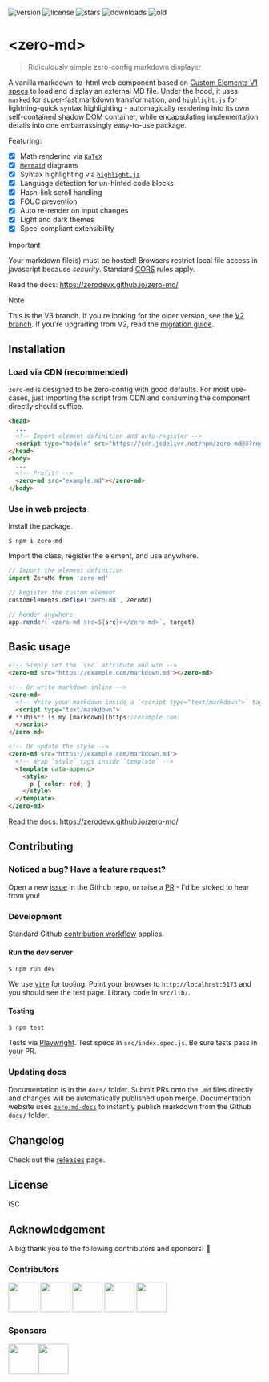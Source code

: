 ![version](https://img.shields.io/npm/v/zero-md) ![license](https://img.shields.io/npm/l/zero-md)
![stars](https://img.shields.io/github/stars/zerodevx/zero-md?style=flat&color=yellow)
![downloads](https://img.shields.io/jsdelivr/npm/hm/zero-md)
![old](<https://img.shields.io/jsdelivr/gh/hm/zerodevx/zero-md?label=jsdelivr(old)&color=lightgray>)

# &lt;zero-md&gt;

> Ridiculously simple zero-config markdown displayer

A vanilla markdown-to-html web component based on
[Custom Elements V1 specs](https://www.w3.org/TR/custom-elements/) to load and display an external
MD file. Under the hood, it uses [`marked`](https://github.com/markedjs/marked) for super-fast
markdown transformation, and [`highlight.js`](https://github.com/highlightjs/highlight.js) for
lightning-quick syntax highlighting - automagically rendering into its own self-contained shadow DOM
container, while encapsulating implementation details into one embarrassingly easy-to-use package.

Featuring:

- [x] Math rendering via [`KaTeX`](https://github.com/KaTeX/KaTeX)
- [x] [`Mermaid`](https://github.com/mermaid-js/mermaid) diagrams
- [x] Syntax highlighting via [`highlight.js`](https://github.com/highlightjs/highlight.js)
- [x] Language detection for un-hinted code blocks
- [x] Hash-link scroll handling
- [x] FOUC prevention
- [x] Auto re-render on input changes
- [x] Light and dark themes
- [x] Spec-compliant extensibility

> [!IMPORTANT]
>
> Your markdown file(s) must be hosted! Browsers restrict local file access in javascript because
> _security_. Standard [CORS](https://developer.mozilla.org/en-US/docs/Web/HTTP/CORS) rules apply.

Read the docs: https://zerodevx.github.io/zero-md/

> [!NOTE]
>
> This is the V3 branch. If you're looking for the older version, see the
> [V2 branch](https://github.com/zerodevx/zero-md/tree/v2). If you're upgrading from V2, read the
> [migration guide](docs/migration.md).

## Installation

### Load via CDN (recommended)

`zero-md` is designed to be zero-config with good defaults. For most use-cases, just importing the
script from CDN and consuming the component directly should suffice.

```html
<head>
  ...
  <!-- Import element definition and auto-register -->
  <script type="module" src="https://cdn.jsdelivr.net/npm/zero-md@3?register"></script>
</head>
<body>
  ...
  <!-- Profit! -->
  <zero-md src="example.md"></zero-md>
</body>
```

### Use in web projects

Install the package.

```
$ npm i zero-md
```

Import the class, register the element, and use anywhere.

```js
// Import the element definition
import ZeroMd from 'zero-md'

// Register the custom element
customElements.define('zero-md', ZeroMd)

// Render anywhere
app.render(`<zero-md src=${src}></zero-md>`, target)
```

## Basic usage

<!-- prettier-ignore -->
```html
<!-- Simply set the `src` attribute and win -->
<zero-md src="https://example.com/markdown.md"></zero-md>

<!-- Or write markdown inline -->
<zero-md>
  <!-- Write your markdown inside a `<script type="text/markdown">` tag -->
  <script type="text/markdown">
# **This** is my [markdown](https://example.com)
  </script>
</zero-md>

<!-- Or update the style -->
<zero-md src="https://example.com/markdown.md">
  <!-- Wrap `style` tags inside `template` -->
  <template data-append>
    <style>
      p { color: red; }
    </style>
  </template>
</zero-md>
```

Read the docs: https://zerodevx.github.io/zero-md/

## Contributing

### Noticed a bug? Have a feature request?

Open a new [issue](https://github.com/zerodevx/zero-md/issues) in the Github repo, or raise a
[PR](https://github.com/zerodevx/zero-md/pulls) - I'd be stoked to hear from you!

### Development

Standard Github
[contribution workflow](https://docs.github.com/en/get-started/exploring-projects-on-github/contributing-to-a-project)
applies.

#### Run the dev server

```
$ npm run dev
```

We use [`Vite`](https://github.com/vitejs/vite) for tooling. Point your browser to
`http://localhost:5173` and you should see the test page. Library code in `src/lib/`.

#### Testing

```
$ npm test
```

Tests via [Playwright](https://github.com/microsoft/playwright). Test specs in `src/index.spec.js`.
Be sure tests pass in your PR.

### Updating docs

Documentation is in the `docs/` folder. Submit PRs onto the `.md` files directly and changes will be
automatically published upon merge. Documentation website uses
[`zero-md-docs`](https://github.com/zerodevx/zero-md-docs) to instantly publish markdown from the
Github `docs/` folder.

## Changelog

Check out the [releases](https://github.com/zerodevx/zero-md/releases) page.

## License

ISC

## Acknowledgement

A big thank you to the following contributors and sponsors! :pray:

### Contributors

<!-- prettier-ignore -->
<kbd>[<img src="https://github.com/alifeee.png" width="60px;"/>](https://github.com/alifeee)</kbd> <kbd>[<img src="https://github.com/EmilePerron.png" width="60px;"/>](https://github.com/EmilePerron)</kbd> <kbd>[<img src="https://github.com/bennypowers.png" width="60px;"/>](https://github.com/bennypowers)</kbd> <kbd>[<img src="https://github.com/TheUnlocked.png" width="60px;"/>](https://github.com/TheUnlocked)</kbd> <kbd>[<img src="https://github.com/ernsheong.png" width="60px;"/>](https://github.com/ernsheong)</kbd>

### Sponsors

<!-- prettier-ignore -->
<kbd>[<img src="https://github.com/RootofalleviI.png" width="60px;"/>](https://github.com/RootofalleviI)</kbd><kbd>[<img src="https://github.com/alifeee.png" width="60px;"/>](https://github.com/alifeee)</kbd>
